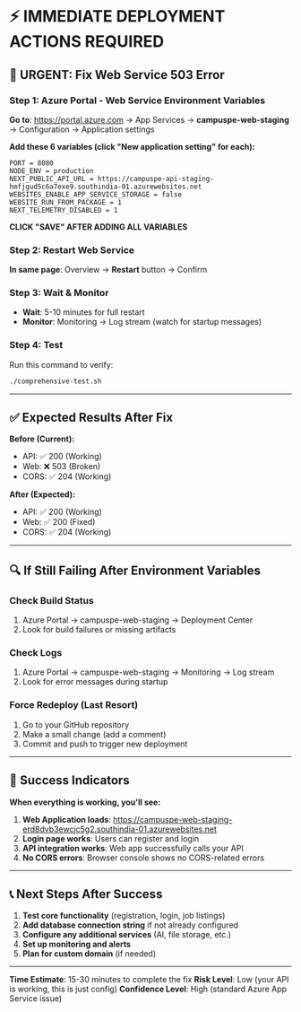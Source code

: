 # ⚡ IMMEDIATE DEPLOYMENT ACTIONS REQUIRED

## 🚨 URGENT: Fix Web Service 503 Error

### Step 1: Azure Portal - Web Service Environment Variables

**Go to**: https://portal.azure.com → App Services → **campuspe-web-staging** → Configuration → Application settings

**Add these 6 variables (click "New application setting" for each):**

```
PORT = 8080
NODE_ENV = production
NEXT_PUBLIC_API_URL = https://campuspe-api-staging-hmfjgud5c6a7exe9.southindia-01.azurewebsites.net
WEBSITES_ENABLE_APP_SERVICE_STORAGE = false
WEBSITE_RUN_FROM_PACKAGE = 1
NEXT_TELEMETRY_DISABLED = 1
```

**CLICK "SAVE" AFTER ADDING ALL VARIABLES**

### Step 2: Restart Web Service

**In same page**: Overview → **Restart** button → Confirm

### Step 3: Wait & Monitor

- **Wait**: 5-10 minutes for full restart
- **Monitor**: Monitoring → Log stream (watch for startup messages)

### Step 4: Test

Run this command to verify:
```bash
./comprehensive-test.sh
```

---

## ✅ Expected Results After Fix

**Before (Current):**
- API: ✅ 200 (Working)
- Web: ❌ 503 (Broken)
- CORS: ✅ 204 (Working)

**After (Expected):**
- API: ✅ 200 (Working)
- Web: ✅ 200 (Fixed)
- CORS: ✅ 204 (Working)

---

## 🔍 If Still Failing After Environment Variables

### Check Build Status
1. Azure Portal → campuspe-web-staging → Deployment Center
2. Look for build failures or missing artifacts

### Check Logs
1. Azure Portal → campuspe-web-staging → Monitoring → Log stream
2. Look for error messages during startup

### Force Redeploy (Last Resort)
1. Go to your GitHub repository
2. Make a small change (add a comment)
3. Commit and push to trigger new deployment

---

## 🎯 Success Indicators

**When everything is working, you'll see:**

1. **Web Application loads**: https://campuspe-web-staging-erd8dvb3ewcjc5g2.southindia-01.azurewebsites.net
2. **Login page works**: Users can register and login
3. **API integration works**: Web app successfully calls your API
4. **No CORS errors**: Browser console shows no CORS-related errors

---

## 📞 Next Steps After Success

1. **Test core functionality** (registration, login, job listings)
2. **Add database connection string** if not already configured
3. **Configure any additional services** (AI, file storage, etc.)
4. **Set up monitoring and alerts**
5. **Plan for custom domain** (if needed)

---

**Time Estimate**: 15-30 minutes to complete the fix
**Risk Level**: Low (your API is working, this is just config)
**Confidence Level**: High (standard Azure App Service issue)
